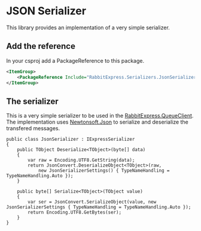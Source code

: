 # JSON Serializer

This library provides an implementation of a very simple serializer.

## Add the reference

In your csproj add a PackageReference to this package.

```xml
<ItemGroup>
    <PackageReference Include="RabbitExpress.Serializers.JsonSerializer" Version="1.*" />
</ItemGroup>
```

## The serializer

This is a very simple serializer to be used in the [RabbitExpress.QueueClient](../../RabbitExpress/README.md). The implementation uses [Newtonsoft.Json](https://www.newtonsoft.com/json) to serialize and deserialize the transfered messages.

```c-sharp
public class JsonSerializer : IExpressSerializer
{
    public TObject Deserialize<TObject>(byte[] data)
    {
        var raw = Encoding.UTF8.GetString(data);
        return JsonConvert.DeserializeObject<TObject>(raw,
            new JsonSerializerSettings() { TypeNameHandling = TypeNameHandling.Auto });
    }

    public byte[] Serialize<TObject>(TObject value)
    {
        var ser = JsonConvert.SerializeObject(value, new JsonSerializerSettings { TypeNameHandling = TypeNameHandling.Auto });
        return Encoding.UTF8.GetBytes(ser);
    }
}
```
